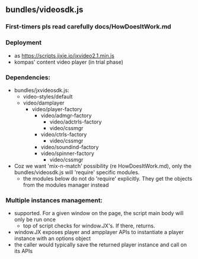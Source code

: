 ## bundles/videosdk.js

### First-timers pls read carefully docs/HowDoesItWork.md

### Deployment 
 - as https://scripts.jixie.io/jxvideo2.1.min.js
 - kompas' content video player (in trial phase)

 ### Dependencies: 
 - bundles/jxvideosdk.js:
    - video-styles/default
    - video/damplayer
        - video/player-factory
            - video/admgr-factory
                - video/adctrls-factory
                - video/cssmgr
            - video/ctrls-factory
                - video/cssmgr
            - video/soundind-factory
            - video/spinner-factory
                - video/cssmgr
 - Coz we want 'mix-n-match' possibility (re HowDoesItWork.md), only the bundles/videosdk.js will 'require' specific modules.
    - the modules below do not do 'require' explicitly. They get the objects from the modules manager instead
        
### Multiple instances management:
 - supported. For a given window on the page, the script main body will only be run once 
    - top of script checks for window.JX's. If there, returns.
 - window.JX exposes player and ampplayer APIs to instantiate a player instance with an options object
 - the caller would typically save the returned player instance and call on its APIs
